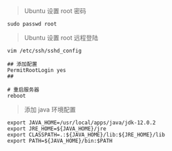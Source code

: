 > Ubuntu 设置 root 密码

```shell
sudo passwd root
```

> Ubuntu 设置 root 远程登陆

```shell
vim /etc/ssh/sshd_config

## 添加配置
PermitRootLogin yes
##

# 重启服务器
reboot
```

> 添加 java 环境配置

```shell
export JAVA_HOME=/usr/local/apps/java/jdk-12.0.2
export JRE_HOME=${JAVA_HOME}/jre
export CLASSPATH=.:${JAVA_HOME}/lib:${JRE_HOME}/lib
export PATH=${JAVA_HOME}/bin:$PATH
```